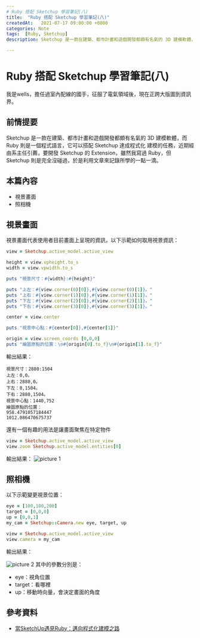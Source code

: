 ```yaml
---
# Ruby 搭配 Sketchup 學習筆記(八)
title:  "Ruby 搭配 Sketchup 學習筆記(八)"
createdAt:   2021-07-17 09:00:00 +0800
categories: Note
tags:  [Ruby, Sketchup]
description: Sketchup 是一款在建築、都市計畫和遊戲開發都頗有名氣的 3D 建模軟體，而 Ruby 則是一個程式語言，它可以搭配 Sketchup 達成程式化 建模的任務，近期經由系主任引薦，要開發 Sketchup 的 Extension，雖然我寫過 Ruby，但 Sketchup 則是完全沒碰過，於是利用文章來記錄所學的一點一滴。本篇內容 1. 視景畫面 2. 照相機

---
```

# Ruby 搭配 Sketchup 學習筆記(八)

我是wells，擔任過室內配線的國手，征服了電氣領域後，現在正跨大版圖到資訊界。
## 前情提要
Sketchup 是一款在建築、都市計畫和遊戲開發都頗有名氣的 3D 建模軟體，而 Ruby 則是一個程式語言，它可以搭配 Sketchup 達成程式化 建模的任務，近期經由系主任引薦，要開發 Sketchup 的 Extension，雖然我寫過 Ruby，但 Sketchup 則是完全沒碰過，於是利用文章來記錄所學的一點一滴。

## 本篇內容
- 視景畫面
- 照相機

## 視景畫面
視景畫面代表使用者目前畫面上呈現的資訊，以下示範如何取用視景資訊：
```ruby
view = Sketchup.active_model.active_view

height = view.vpheight.to_s
width = view.vpwidth.to_s

puts "視景尺寸：#{width}:#{height}"

puts "上左：#{view.corner(0)[0]},#{view.corner(0)[1]}。"
puts "上右：#{view.corner(1)[0]},#{view.corner(1)[1]}。"
puts "下左：#{view.corner(2)[0]},#{view.corner(2)[1]}。"
puts "下右：#{view.corner(3)[0]},#{view.corner(3)[1]}。"

center = view.center

puts "視景中心點：#{center[0]},#{center[1]}"

origin = view.screen_coords [0,0,0]
puts "繪圖原點的位置：\n#{origin[0].to_f}\n#{origin[1].to_f}"
```
輸出結果：
```
視景尺寸：2880:1504
上左：0,0。
上右：2880,0。
下左：0,1504。
下右：2880,1504。
視景中心點：1440,752
繪圖原點的位置：
958.4791057184447
1012.086470675737
```

還有一個有趣的用法是讓畫面聚焦在特定物件
```ruby
view = Sketchup.active_model.active_view
view.zoom Sketchup.active_model.entities[0]
```
輸出結果：
![picture 1](2021-07-17-Ruby搭配Sketchup學習筆記八-868de5ab300f18db076dd06c07ea63e14403fda724d673e57a78f5f83648f6c8.png)

## 照相機
以下示範變更視景位置：
```ruby
eye = [100,100,200]
target = [0,0,0]
up = [0,0,1]
my_cam = Sketchup::Camera.new eye, target, up

view = Sketchup.active_model.active_view
view.camera = my_cam
```
輸出結果：

![picture 2](2021-07-17-Ruby搭配Sketchup學習筆記八-f3d88690161295af2e9c9cdd8d05126c53b4221fc195073dc6533f7b0aa4b494.png)
其中的參數分別是：
- eye：視角位置
- target：看哪裡
- up：移動時向量，會決定畫面的角度

## 參考資料
- [當SketchUp遇見Ruby：邁向程式化建模之路](https://www.books.com.tw/products/0010683532)
